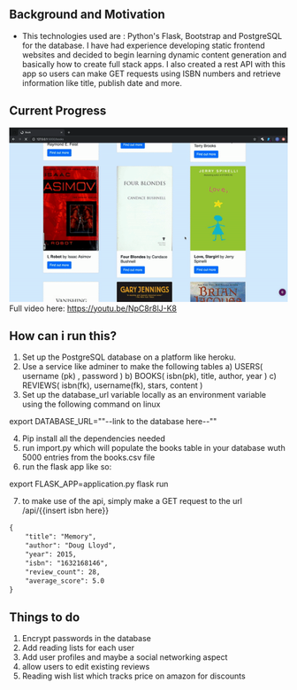 Background and Motivation
------

- This technologies used are : Python's Flask, Bootstrap and PostgreSQL for the database. I have had experience developing static frontend websites and decided to begin learning dynamic content generation and basically how to create full stack apps. I also created a rest API with this app so users can make GET requests using ISBN numbers and retrieve information like title, publish date and more. 


Current Progress
----------------
![](demo.gif)
Full video here: https://youtu.be/NpC8r8lJ-K8

How can i run this? 
-----

1) Set up the PostgreSQL database on a platform like heroku. 
2) Use a service like adminer to make the following tables
  a) USERS( username (pk) , password )
  b) BOOKS( isbn(pk), title, author, year )
  c) REVIEWS( isbn(fk), username(fk), stars, content ) 
3) Set up the database_url variable locally as an environment variable using the following command on linux

export DATABASE_URL=""--link to the database here--""

4) Pip install all the dependencies needed 
5) run import.py which will populate the books table in your database wuth 5000 entries from the books.csv file 
6) run the flask app like so:

export FLASK_APP=application.py
flask run 

7) to make use of the api, simply make a GET request to the url /api/{{insert isbn here}}
```
{
    "title": "Memory",
    "author": "Doug Lloyd",
    "year": 2015,
    "isbn": "1632168146",
    "review_count": 28,
    "average_score": 5.0
}
```

Things to do
------------
1) Encrypt passwords in the database
2) Add reading lists for each user 
3) Add user profiles and maybe a social networking aspect 
4) allow users to edit existing reviews 
5) Reading wish list which tracks price on amazon for discounts 

